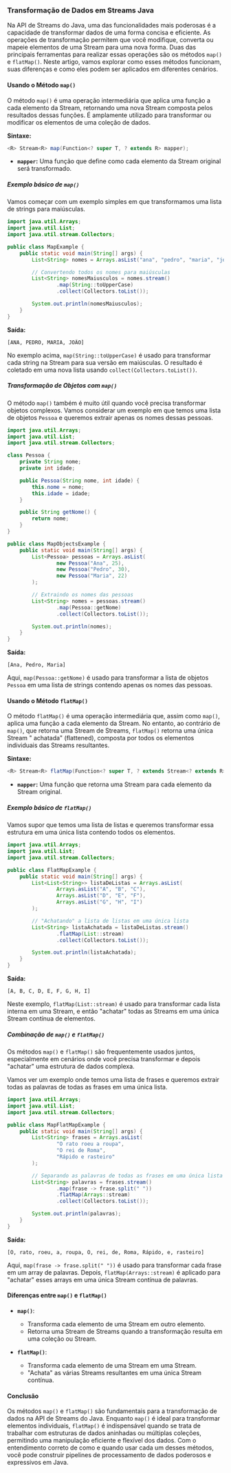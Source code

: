 ### Transformação de Dados em Streams Java

Na API de Streams do Java, uma das funcionalidades mais poderosas é a capacidade de transformar dados de uma forma
concisa e eficiente. As operações de transformação permitem que você modifique, converta ou mapeie elementos de uma
Stream para uma nova forma. Duas das principais ferramentas para realizar essas operações são os métodos `map()`
e `flatMap()`. Neste artigo, vamos explorar como esses métodos funcionam, suas diferenças e como eles podem ser
aplicados em diferentes cenários.

#### Usando o Método `map()`

O método `map()` é uma operação intermediária que aplica uma função a cada elemento da Stream, retornando uma nova
Stream composta pelos resultados dessas funções. É amplamente utilizado para transformar ou modificar os elementos de
uma coleção de dados.

**Sintaxe:**

```java
<R> Stream<R> map(Function<? super T, ? extends R> mapper);
```

- **`mapper`:** Uma função que define como cada elemento da Stream original será transformado.

##### Exemplo básico de `map()`

Vamos começar com um exemplo simples em que transformamos uma lista de strings para maiúsculas.

```java
import java.util.Arrays;
import java.util.List;
import java.util.stream.Collectors;

public class MapExample {
    public static void main(String[] args) {
        List<String> nomes = Arrays.asList("ana", "pedro", "maria", "joão");

        // Convertendo todos os nomes para maiúsculas
        List<String> nomesMaiusculos = nomes.stream()
                .map(String::toUpperCase)
                .collect(Collectors.toList());

        System.out.println(nomesMaiusculos);
    }
}
```

**Saída:**

```
[ANA, PEDRO, MARIA, JOÃO]
```

No exemplo acima, `map(String::toUpperCase)` é usado para transformar cada string na Stream para sua versão em
maiúsculas. O resultado é coletado em uma nova lista usando `collect(Collectors.toList())`.

##### Transformação de Objetos com `map()`

O método `map()` também é muito útil quando você precisa transformar objetos complexos. Vamos considerar um exemplo em
que temos uma lista de objetos `Pessoa` e queremos extrair apenas os nomes dessas pessoas.

```java
import java.util.Arrays;
import java.util.List;
import java.util.stream.Collectors;

class Pessoa {
    private String nome;
    private int idade;

    public Pessoa(String nome, int idade) {
        this.nome = nome;
        this.idade = idade;
    }

    public String getNome() {
        return nome;
    }
}

public class MapObjectsExample {
    public static void main(String[] args) {
        List<Pessoa> pessoas = Arrays.asList(
                new Pessoa("Ana", 25),
                new Pessoa("Pedro", 30),
                new Pessoa("Maria", 22)
        );

        // Extraindo os nomes das pessoas
        List<String> nomes = pessoas.stream()
                .map(Pessoa::getNome)
                .collect(Collectors.toList());

        System.out.println(nomes);
    }
}
```

**Saída:**

```
[Ana, Pedro, Maria]
```

Aqui, `map(Pessoa::getNome)` é usado para transformar a lista de objetos `Pessoa` em uma lista de strings contendo
apenas os nomes das pessoas.

#### Usando o Método `flatMap()`

O método `flatMap()` é uma operação intermediária que, assim como `map()`, aplica uma função a cada elemento da Stream.
No entanto, ao contrário de `map()`, que retorna uma Stream de Streams, `flatMap()` retorna uma única Stream "
achatada" (flattened), composta por todos os elementos individuais das Streams resultantes.

**Sintaxe:**

```java
<R> Stream<R> flatMap(Function<? super T, ? extends Stream<? extends R>> mapper);
```

- **`mapper`:** Uma função que retorna uma Stream para cada elemento da Stream original.

##### Exemplo básico de `flatMap()`

Vamos supor que temos uma lista de listas e queremos transformar essa estrutura em uma única lista contendo todos os
elementos.

```java
import java.util.Arrays;
import java.util.List;
import java.util.stream.Collectors;

public class FlatMapExample {
    public static void main(String[] args) {
        List<List<String>> listaDeListas = Arrays.asList(
                Arrays.asList("A", "B", "C"),
                Arrays.asList("D", "E", "F"),
                Arrays.asList("G", "H", "I")
        );

        // "Achatando" a lista de listas em uma única lista
        List<String> listaAchatada = listaDeListas.stream()
                .flatMap(List::stream)
                .collect(Collectors.toList());

        System.out.println(listaAchatada);
    }
}
```

**Saída:**

```
[A, B, C, D, E, F, G, H, I]
```

Neste exemplo, `flatMap(List::stream)` é usado para transformar cada lista interna em uma Stream, e então "achatar"
todas as Streams em uma única Stream contínua de elementos.

##### Combinação de `map()` e `flatMap()`

Os métodos `map()` e `flatMap()` são frequentemente usados juntos, especialmente em cenários onde você precisa
transformar e depois "achatar" uma estrutura de dados complexa.

Vamos ver um exemplo onde temos uma lista de frases e queremos extrair todas as palavras de todas as frases em uma única
lista.

```java
import java.util.Arrays;
import java.util.List;
import java.util.stream.Collectors;

public class MapFlatMapExample {
    public static void main(String[] args) {
        List<String> frases = Arrays.asList(
                "O rato roeu a roupa",
                "O rei de Roma",
                "Rápido e rasteiro"
        );

        // Separando as palavras de todas as frases em uma única lista
        List<String> palavras = frases.stream()
                .map(frase -> frase.split(" "))
                .flatMap(Arrays::stream)
                .collect(Collectors.toList());

        System.out.println(palavras);
    }
}
```

**Saída:**

```
[O, rato, roeu, a, roupa, O, rei, de, Roma, Rápido, e, rasteiro]
```

Aqui, `map(frase -> frase.split(" "))` é usado para transformar cada frase em um array de palavras.
Depois, `flatMap(Arrays::stream)` é aplicado para "achatar" esses arrays em uma única Stream contínua de palavras.

#### Diferenças entre `map()` e `flatMap()`

- **`map()`**:
    - Transforma cada elemento de uma Stream em outro elemento.
    - Retorna uma Stream de Streams quando a transformação resulta em uma coleção ou Stream.

- **`flatMap()`**:
    - Transforma cada elemento de uma Stream em uma Stream.
    - "Achata" as várias Streams resultantes em uma única Stream contínua.

#### Conclusão

Os métodos `map()` e `flatMap()` são fundamentais para a transformação de dados na API de Streams do Java.
Enquanto `map()` é ideal para transformar elementos individuais, `flatMap()` é indispensável quando se trata de
trabalhar com estruturas de dados aninhadas ou múltiplas coleções, permitindo uma manipulação eficiente e flexível dos
dados. Com o entendimento correto de como e quando usar cada um desses métodos, você pode construir pipelines de
processamento de dados poderosos e expressivos em Java.